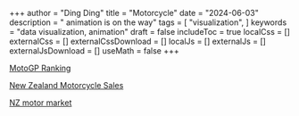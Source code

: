 +++
author = "Ding Ding"
title = "Motorcycle"
date = "2024-06-03"
description = " animation is on the way"
tags = [
    "visualization",
]
keywords = "data visualization, animation"
draft = false
includeToc = true
localCss = []
externalCss = []
externalCssDownload = []
localJs = []
externalJs = []
externalJsDownload = []
useMath = false
+++


[MotoGP Ranking](./MotoGP-Ranking/index.html)


[New Zealand Motorcycle Sales](./New-Zealand-Motorcycle-Sales/index.html)


[NZ motor market](./NZ-motor-market/index.html)
